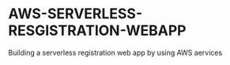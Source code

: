# AWS-SERVERLESS-RESGISTRATION-WEBAPP
Building a serverless registration web app by using AWS aervices
